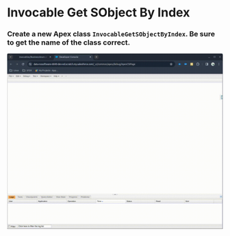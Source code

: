 # Invocable Get SObject By Index

### Create a new Apex class `InvocableGetSObjectByIndex`. Be sure to get the name of the class correct.
![](https://github.com/Ben-Culver/Invocables/blob/main/GetSObjectByIndex/ReadmeResourses/create_apex_class.gif)
